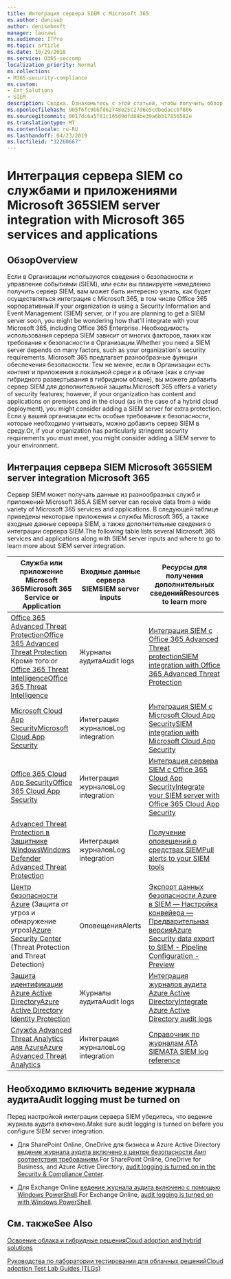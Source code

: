 ```yaml
---
title: Интеграция сервера SIEM с Microsoft 365
ms.author: deniseb
author: denisebmsft
manager: laurawi
ms.audience: ITPro
ms.topic: article
ms.date: 10/29/2018
ms.service: O365-seccomp
localization_priority: Normal
ms.collection:
- M365-security-compliance
ms.custom:
- Ent_Solutions
- SIEM
description: Сводка. Ознакомьтесь с этой статьей, чтобы получить обзор интеграции сервера SIEM с Microsoft 365.
ms.openlocfilehash: 905f6fc9b6fd62748e25c27d6e5cdbedacc0f806
ms.sourcegitcommit: 0017dc6a5f81c165d9dfd88be39a6bb17856582e
ms.translationtype: MT
ms.contentlocale: ru-RU
ms.lasthandoff: 04/23/2019
ms.locfileid: "32260667"
---
```

# <a name="siem-server-integration-with-microsoft-365-services-and-applications"></a><span data-ttu-id="af6b5-103">Интеграция сервера SIEM со службами и приложениями Microsoft 365</span><span class="sxs-lookup"><span data-stu-id="af6b5-103">SIEM server integration with Microsoft 365 services and applications</span></span>

## <a name="overview"></a><span data-ttu-id="af6b5-104">Обзор</span><span class="sxs-lookup"><span data-stu-id="af6b5-104">Overview</span></span>

<span data-ttu-id="af6b5-105">Если в Организации используются сведения о безопасности и управление событиями (SIEM), или если вы планируете немедленно получить сервер SIEM, вам может быть интересно узнать, как будет осуществляться интеграция с Microsoft 365, в том числе Office 365 корпоративный.</span><span class="sxs-lookup"><span data-stu-id="af6b5-105">If your organization is using a Security Information and Event Management (SIEM) server, or if you are planning to get a SIEM server soon, you might be wondering how that'll integrate with your Microsoft 365, including Office 365 Enterprise.</span></span> <span data-ttu-id="af6b5-106">Необходимость использования сервера SIEM зависит от многих факторов, таких как требования к безопасности в Организации.</span><span class="sxs-lookup"><span data-stu-id="af6b5-106">Whether you need a SIEM server depends on many factors, such as your organization's security requirements.</span></span> <span data-ttu-id="af6b5-107">Microsoft 365 предлагает разнообразные функции обеспечения безопасности. Тем не менее, если в Организации есть контент и приложения в локальной среде и в облаке (как в случае гибридного развертывания в гибридном облаке), вы можете добавить сервер SIEM для дополнительной защиты.</span><span class="sxs-lookup"><span data-stu-id="af6b5-107">Microsoft 365 offers a variety of security features; however, if your organization has content and applications on premises and in the cloud (as in the case of a hybrid cloud deployment), you might consider adding a SIEM server for extra protection.</span></span> <span data-ttu-id="af6b5-108">Если у вашей организации есть особые требования к безопасности, которые необходимо учитывать, можно добавить сервер SIEM в среду.</span><span class="sxs-lookup"><span data-stu-id="af6b5-108">Or, if your organization has particularly stringent security requirements you must meet, you might consider adding a SIEM server to your environment.</span></span>

## <a name="siem-server-integration-microsoft-365"></a><span data-ttu-id="af6b5-109">Интеграция сервера SIEM Microsoft 365</span><span class="sxs-lookup"><span data-stu-id="af6b5-109">SIEM server integration Microsoft 365</span></span>

<span data-ttu-id="af6b5-110">Сервер SIEM может получать данные из разнообразных служб и приложений Microsoft 365.</span><span class="sxs-lookup"><span data-stu-id="af6b5-110">A SIEM server can receive data from a wide variety of Microsoft 365 services and applications.</span></span> <span data-ttu-id="af6b5-111">В следующей таблице приведены некоторые приложения и службы Microsoft 365, а также входные данные сервера SIEM, а также дополнительные сведения о интеграции сервера SIEM.</span><span class="sxs-lookup"><span data-stu-id="af6b5-111">The following table lists several Microsoft 365 services and applications along with SIEM server inputs and where to go to learn more about SIEM server integration.</span></span> 

| <span data-ttu-id="af6b5-112">Служба или приложение Microsoft 365</span><span class="sxs-lookup"><span data-stu-id="af6b5-112">Microsoft 365 Service or Application</span></span> | <span data-ttu-id="af6b5-113">Входные данные сервера SIEM</span><span class="sxs-lookup"><span data-stu-id="af6b5-113">SIEM server inputs</span></span> | <span data-ttu-id="af6b5-114">Ресурсы для получения дополнительных сведений</span><span class="sxs-lookup"><span data-stu-id="af6b5-114">Resources to learn more</span></span> |
| --- | --- | --- |
| [<span data-ttu-id="af6b5-115">Office 365 Advanced Threat Protection</span><span class="sxs-lookup"><span data-stu-id="af6b5-115">Office 365 Advanced Threat Protection</span></span>](office-365-atp.md) <br/>   <span data-ttu-id="af6b5-116">Кроме того:</span><span class="sxs-lookup"><span data-stu-id="af6b5-116">or</span></span>   <br/>[<span data-ttu-id="af6b5-117">Office 365 Threat Intelligence</span><span class="sxs-lookup"><span data-stu-id="af6b5-117">Office 365 Threat Intelligence</span></span>](office-365-ti.md) | <span data-ttu-id="af6b5-118">Журналы аудита</span><span class="sxs-lookup"><span data-stu-id="af6b5-118">Audit logs</span></span> | [<span data-ttu-id="af6b5-119">Интеграция SIEM с Office 365 Advanced Threat protection</span><span class="sxs-lookup"><span data-stu-id="af6b5-119">SIEM integration with Office 365 Advanced Threat Protection</span></span>](siem-integration-with-office-365-ti.md) |
| [<span data-ttu-id="af6b5-120">Microsoft Cloud App Security</span><span class="sxs-lookup"><span data-stu-id="af6b5-120">Microsoft Cloud App Security</span></span>](https://docs.microsoft.com/cloud-app-security/what-is-cloud-app-security) | <span data-ttu-id="af6b5-121">Интеграция журналов</span><span class="sxs-lookup"><span data-stu-id="af6b5-121">Log integration</span></span> | [<span data-ttu-id="af6b5-122">Интеграция SIEM с Microsoft Cloud App Security</span><span class="sxs-lookup"><span data-stu-id="af6b5-122">SIEM integration with Microsoft Cloud App Security</span></span>](https://docs.microsoft.com/cloud-app-security/siem) |
| [<span data-ttu-id="af6b5-123">Office 365 Cloud App Security</span><span class="sxs-lookup"><span data-stu-id="af6b5-123">Office 365 Cloud App Security</span></span>](office-365-cas-overview.md) | <span data-ttu-id="af6b5-124">Интеграция журналов</span><span class="sxs-lookup"><span data-stu-id="af6b5-124">Log integration</span></span> | [<span data-ttu-id="af6b5-125">Интеграция сервера SIEM с Office 365 Cloud App Security</span><span class="sxs-lookup"><span data-stu-id="af6b5-125">Integrate your SIEM server with Office 365 Cloud App Security</span></span>](integrate-your-siem-server-with-office-365-cas.md) |
| [<span data-ttu-id="af6b5-126">Advanced Threat Protection в Защитнике Windows</span><span class="sxs-lookup"><span data-stu-id="af6b5-126">Windows Defender Advanced Threat Protection</span></span>](https://docs.microsoft.com/windows/security/threat-protection/) | <span data-ttu-id="af6b5-127">Интеграция журналов</span><span class="sxs-lookup"><span data-stu-id="af6b5-127">Log integration</span></span> | [<span data-ttu-id="af6b5-128">Получение оповещений о средствах SIEM</span><span class="sxs-lookup"><span data-stu-id="af6b5-128">Pull alerts to your SIEM tools</span></span>](https://docs.microsoft.com/windows/security/threat-protection/windows-defender-atp/configure-siem-windows-defender-advanced-threat-protection) |
| <span data-ttu-id="af6b5-129">[Центр безопасности Azure](https://docs.microsoft.com/azure/security-center/security-center-intro) (Защита от угроз и обнаружение угроз)</span><span class="sxs-lookup"><span data-stu-id="af6b5-129">[Azure Security Center](https://docs.microsoft.com/azure/security-center/security-center-intro) (Threat Protection and Threat Detection)</span></span> | <span data-ttu-id="af6b5-130">Оповещения</span><span class="sxs-lookup"><span data-stu-id="af6b5-130">Alerts</span></span> | [<span data-ttu-id="af6b5-131">Экспорт данных безопасности Azure в SIEM — Настройка конвейера — Предварительная версия</span><span class="sxs-lookup"><span data-stu-id="af6b5-131">Azure Security data export to SIEM - Pipeline Configuration - Preview</span></span>](https://docs.microsoft.com/azure/security-center/security-center-export-data-to-siem) |
| [<span data-ttu-id="af6b5-132">Защита идентификации Azure Active Directory</span><span class="sxs-lookup"><span data-stu-id="af6b5-132">Azure Active Directory Identity Protection</span></span>](https://docs.microsoft.com/azure/active-directory/identity-protection/overview) | <span data-ttu-id="af6b5-133">Журналы аудита</span><span class="sxs-lookup"><span data-stu-id="af6b5-133">Audit logs</span></span> | [<span data-ttu-id="af6b5-134">Интеграция журналов аудита Azure Active Directory</span><span class="sxs-lookup"><span data-stu-id="af6b5-134">Integrate Azure Active Directory audit logs</span></span>](https://docs.microsoft.com/azure/security/security-azure-log-integration-ad) |
| [<span data-ttu-id="af6b5-135">Служба Advanced Threat Analytics для Azure</span><span class="sxs-lookup"><span data-stu-id="af6b5-135">Azure Advanced Threat Analytics</span></span>](https://docs.microsoft.com/azure/security/azure-threat-detection) | <span data-ttu-id="af6b5-136">Интеграция журналов</span><span class="sxs-lookup"><span data-stu-id="af6b5-136">Log integration</span></span> | [<span data-ttu-id="af6b5-137">Справочник по журналам ATA SIEM</span><span class="sxs-lookup"><span data-stu-id="af6b5-137">ATA SIEM log reference</span></span>](https://docs.microsoft.com/advanced-threat-analytics/cef-format-sa) |

## <a name="audit-logging-must-be-turned-on"></a><span data-ttu-id="af6b5-138">Необходимо включить ведение журнала аудита</span><span class="sxs-lookup"><span data-stu-id="af6b5-138">Audit logging must be turned on</span></span>

<span data-ttu-id="af6b5-139">Перед настройкой интеграции сервера SIEM убедитесь, что ведение журнала аудита включено.</span><span class="sxs-lookup"><span data-stu-id="af6b5-139">Make sure audit logging is turned on before you configure SIEM server integration.</span></span> 

- <span data-ttu-id="af6b5-140">Для SharePoint Online, OneDrive для бизнеса и Azure Active Directory [ведение журнала аудита включено в центре безопасности _Амп_ соответствия требованиям](https://docs.microsoft.com/office365/securitycompliance/turn-audit-log-search-on-or-off).</span><span class="sxs-lookup"><span data-stu-id="af6b5-140">For SharePoint Online, OneDrive for Business, and Azure Active Directory, [audit logging is turned on in the Security & Compliance Center](https://docs.microsoft.com/office365/securitycompliance/turn-audit-log-search-on-or-off).</span></span>

- <span data-ttu-id="af6b5-141">Для Exchange Online [ведение журнала аудита включено с помощью Windows PowerShell](https://docs.microsoft.com/office365/securitycompliance/enable-mailbox-auditing).</span><span class="sxs-lookup"><span data-stu-id="af6b5-141">For Exchange Online, [audit logging is turned on with Windows PowerShell](https://docs.microsoft.com/office365/securitycompliance/enable-mailbox-auditing).</span></span>
 
## <a name="see-also"></a><span data-ttu-id="af6b5-142">См. также</span><span class="sxs-lookup"><span data-stu-id="af6b5-142">See Also</span></span>

[<span data-ttu-id="af6b5-143">Освоение облака и гибридные решения</span><span class="sxs-lookup"><span data-stu-id="af6b5-143">Cloud adoption and hybrid solutions</span></span>](https://docs.microsoft.com/office365/enterprise/cloud-adoption-and-hybrid-solutions)
  
[<span data-ttu-id="af6b5-144">Руководства по лаборатории тестирования для облачных решений</span><span class="sxs-lookup"><span data-stu-id="af6b5-144">Cloud adoption Test Lab Guides (TLGs)</span></span>](https://docs.microsoft.com/office365/enterprise/cloud-adoption-test-lab-guides-tlgs)


